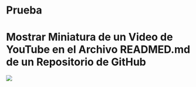 # Prueba
# Mostrar Miniatura de un Video de YouTube en el Archivo READMED.md de un Repositorio de GitHub
 
[![](https://markdown-videos.deta.dev/youtube/ssMNCIUPOLI)](https://youtu.be/ssMNCIUPOLI?si=588xF8Pb1qNMV-Mo)
